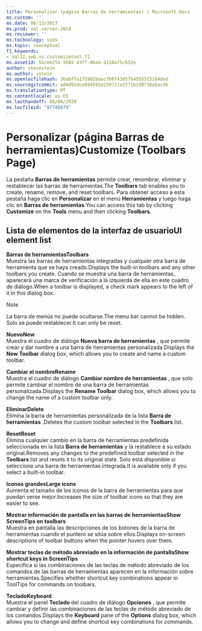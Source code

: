 ```yaml
---
title: Personalizar (página Barras de herramientas) | Microsoft Docs
ms.custom: ''
ms.date: 06/13/2017
ms.prod: sql-server-2014
ms.reviewer: ''
ms.technology: ssms
ms.topic: conceptual
f1_keywords:
- sql12.swb.vs.customizetool.f1
ms.assetid: 51ce6254-5682-43ff-8beb-4116a75c652e
author: stevestein
ms.author: sstein
ms.openlocfilehash: 26abffa171902baac7b8f43057b4555315184ded
ms.sourcegitcommit: ad4d92dce894592a259721a1571b1d8736abacdb
ms.translationtype: MT
ms.contentlocale: es-ES
ms.lasthandoff: 08/04/2020
ms.locfileid: "87746679"
---
```

# <a name="customize-toolbars-page"></a><span data-ttu-id="337fe-102">Personalizar (página Barras de herramientas)</span><span class="sxs-lookup"><span data-stu-id="337fe-102">Customize (Toolbars Page)</span></span>
  <span data-ttu-id="337fe-103">La pestaña **Barras de herramientas** permite crear, renombrar, eliminar y restablecer las barras de herramientas.</span><span class="sxs-lookup"><span data-stu-id="337fe-103">The **Toolbars** tab enables you to create, rename, remove, and reset toolbars.</span></span> <span data-ttu-id="337fe-104">Para obtener acceso a esta pestaña haga clic en **Personalizar** en el menú **Herramientas** y luego haga clic en **Barras de herramientas**.</span><span class="sxs-lookup"><span data-stu-id="337fe-104">You can access this tab by clicking **Customize** on the **Tools** menu and then clicking **Toolbars**.</span></span>  
  
## <a name="ui-element-list"></a><span data-ttu-id="337fe-105">Lista de elementos de la interfaz de usuario</span><span class="sxs-lookup"><span data-stu-id="337fe-105">UI element list</span></span>  
 <span data-ttu-id="337fe-106">**Barras de herramientas**</span><span class="sxs-lookup"><span data-stu-id="337fe-106">**Toolbars**</span></span>  
 <span data-ttu-id="337fe-107">Muestra las barras de herramientas integradas y cualquier otra barra de herramienta que se haya creado.</span><span class="sxs-lookup"><span data-stu-id="337fe-107">Displays the built-in toolbars and any other toolbars you create.</span></span> <span data-ttu-id="337fe-108">Cuando se muestra una barra de herramientas, aparecerá una marca de verificación a la izquierda de ella en este cuadro de diálogo.</span><span class="sxs-lookup"><span data-stu-id="337fe-108">When a toolbar is displayed, a check mark appears to the left of it in this dialog box.</span></span>  
  
> [!NOTE]  
>  <span data-ttu-id="337fe-109">La barra de menús no puede ocultarse.</span><span class="sxs-lookup"><span data-stu-id="337fe-109">The menu bar cannot be hidden.</span></span> <span data-ttu-id="337fe-110">Solo se puede restablecer.</span><span class="sxs-lookup"><span data-stu-id="337fe-110">It can only be reset.</span></span>  
  
 <span data-ttu-id="337fe-111">**Nuevo**</span><span class="sxs-lookup"><span data-stu-id="337fe-111">**New**</span></span>  
 <span data-ttu-id="337fe-112">Muestra el cuadro de diálogo **Nueva barra de herramientas** , que permite crear y dar nombre a una barra de herramientas personalizada.</span><span class="sxs-lookup"><span data-stu-id="337fe-112">Displays the **New Toolbar** dialog box, which allows you to create and name a custom toolbar.</span></span>  
  
 <span data-ttu-id="337fe-113">**Cambiar el nombre**</span><span class="sxs-lookup"><span data-stu-id="337fe-113">**Rename**</span></span>  
 <span data-ttu-id="337fe-114">Muestra el cuadro de diálogo **Cambiar nombre de herramientas** , que solo permite cambiar el nombre de una barra de herramientas personalizada.</span><span class="sxs-lookup"><span data-stu-id="337fe-114">Displays the **Rename Toolbar** dialog box, which allows you to change the name of a custom toolbar only.</span></span>  
  
 <span data-ttu-id="337fe-115">**Eliminar**</span><span class="sxs-lookup"><span data-stu-id="337fe-115">**Delete**</span></span>  
 <span data-ttu-id="337fe-116">Elimina la barra de herramientas personalizada de la lista **Barra de herramientas** .</span><span class="sxs-lookup"><span data-stu-id="337fe-116">Deletes the custom toolbar selected in the **Toolbars** list.</span></span>  
  
 <span data-ttu-id="337fe-117">**Reset**</span><span class="sxs-lookup"><span data-stu-id="337fe-117">**Reset**</span></span>  
 <span data-ttu-id="337fe-118">Elimina cualquier cambio en la barra de herramientas predefinida seleccionada en la lista **Barra de herramientas** y la restablece a su estado original.</span><span class="sxs-lookup"><span data-stu-id="337fe-118">Removes any changes to the predefined toolbar selected in the **Toolbars** list and resets it to its original state.</span></span> <span data-ttu-id="337fe-119">Solo está disponible si selecciona una barra de herramientas integrada.</span><span class="sxs-lookup"><span data-stu-id="337fe-119">It is available only if you select a built-in toolbar.</span></span>  
  
 <span data-ttu-id="337fe-120">**Iconos grandes**</span><span class="sxs-lookup"><span data-stu-id="337fe-120">**Large icons**</span></span>  
 <span data-ttu-id="337fe-121">Aumenta el tamaño de los iconos de la barra de herramientas para que puedan verse mejor.</span><span class="sxs-lookup"><span data-stu-id="337fe-121">Increases the size of toolbar icons so that they are easier to see.</span></span>  
  
 <span data-ttu-id="337fe-122">**Mostrar información de pantalla en las barras de herramientas**</span><span class="sxs-lookup"><span data-stu-id="337fe-122">**Show ScreenTips on toolbars**</span></span>  
 <span data-ttu-id="337fe-123">Muestra en pantalla las descripciones de los botones de la barra de herramientas cuando el puntero se sitúa sobre ellos.</span><span class="sxs-lookup"><span data-stu-id="337fe-123">Displays on-screen descriptions of toolbar buttons when the pointer hovers over them.</span></span>  
  
 <span data-ttu-id="337fe-124">**Mostrar teclas de método abreviado en la información de pantalla**</span><span class="sxs-lookup"><span data-stu-id="337fe-124">**Show shortcut keys in ScreenTips**</span></span>  
 <span data-ttu-id="337fe-125">Especifica si las combinaciones de las teclas de método abreviado de los comandos de las barras de herramientas aparecen en la información sobre herramientas.</span><span class="sxs-lookup"><span data-stu-id="337fe-125">Specifies whether shortcut key combinations appear in ToolTips for commands on toolbars.</span></span>  
  
 <span data-ttu-id="337fe-126">**Teclado**</span><span class="sxs-lookup"><span data-stu-id="337fe-126">**Keyboard**</span></span>  
 <span data-ttu-id="337fe-127">Muestra el panel **Teclado** del cuadro de diálogo **Opciones** , que permite cambiar y definir las combinaciones de las teclas de método abreviado de los comandos.</span><span class="sxs-lookup"><span data-stu-id="337fe-127">Displays the **Keyboard** pane of the **Options** dialog box, which allows you to change and define shortcut key combinations for commands.</span></span>  
